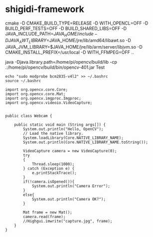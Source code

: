 # shigidi-framework

cmake -D CMAKE_BUILD_TYPE=RELEASE -D WITH_OPENCL=OFF -D BUILD_PERF_TESTS=OFF -D BUILD_SHARED_LIBS=OFF -D JAVA_INCLUDE_PATH=$JAVA_HOME/include -D JAVA_AWT_LIBRARY=$JAVA_HOME/jre/lib/amd64/libawt.so -D JAVA_JVM_LIBRARY=$JAVA_HOME/jre/lib/arm/server/libjvm.so -D CMAKE_INSTALL_PREFIX=/usr/local -D WITH_FFMPEG=OFF  ..

java -Djava.library.path=/home/pi/opencv/build/lib -cp .:/home/pi/opencv/build/bin/opencv-401.jar Test


```
echo "sudo modprobe bcm2835-v4l2" >> ~/.bashrc
source ~/.bashrc

```

```
import org.opencv.core.Core;
import org.opencv.core.Mat;
import org.opencv.imgproc.Imgproc;
import org.opencv.videoio.VideoCapture;

 
public class Webcam {
 
    public static void main (String args[]) {
        System.out.println("Hello, OpenCV");
        // Load the native library.
        System.loadLibrary(Core.NATIVE_LIBRARY_NAME);
        System.out.println(Core.NATIVE_LIBRARY_NAME.toString());
 
        VideoCapture camera = new VideoCapture(0);
        try 
        {
            Thread.sleep(1000);
        } catch (Exception e) {
            e.printStackTrace();
        }
        if(!camera.isOpened()){
            System.out.println("Camera Error");
        }
        else{
            System.out.println("Camera OK?");
        }
 
        Mat frame = new Mat();
        camera.read(frame);
        //Highgui.imwrite("capture.jpg", frame);
    }
}
```

